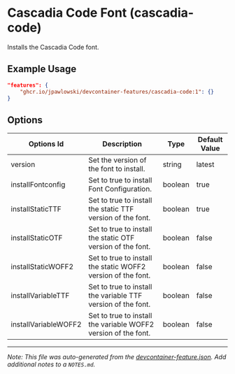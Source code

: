 
# Cascadia Code Font (cascadia-code)

Installs the Cascadia Code font.

## Example Usage

```json
"features": {
    "ghcr.io/jpawlowski/devcontainer-features/cascadia-code:1": {}
}
```

## Options

| Options Id | Description | Type | Default Value |
|-----|-----|-----|-----|
| version | Set the version of the font to install. | string | latest |
| installFontconfig | Set to true to install Font Configuration. | boolean | true |
| installStaticTTF | Set to true to install the static TTF version of the font. | boolean | true |
| installStaticOTF | Set to true to install the static OTF version of the font. | boolean | false |
| installStaticWOFF2 | Set to true to install the static WOFF2 version of the font. | boolean | false |
| installVariableTTF | Set to true to install the variable TTF version of the font. | boolean | false |
| installVariableWOFF2 | Set to true to install the variable WOFF2 version of the font. | boolean | false |



---

_Note: This file was auto-generated from the [devcontainer-feature.json](https://github.com/jpawlowski/devcontainer-features/blob/main/src/cascadia-code/devcontainer-feature.json).  Add additional notes to a `NOTES.md`._

